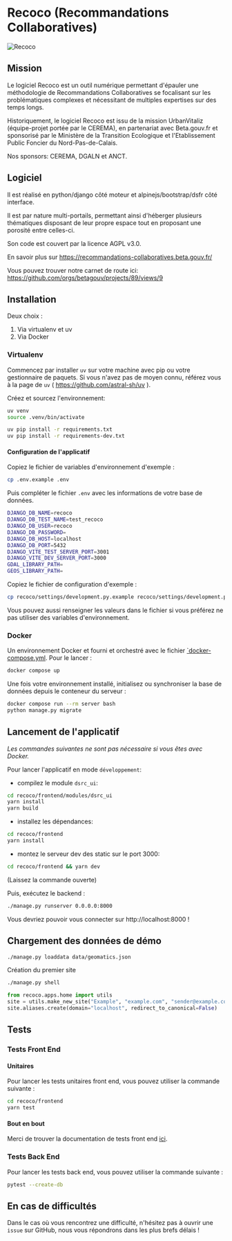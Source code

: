 # Recoco (Recommandations Collaboratives)

![Recoco](logo.png)

## Mission

Le logiciel Recoco est un outil numérique permettant d'épauler une méthodologie de
Recommandations Collaboratives se focalisant sur les problématiques complexes et nécessitant
de multiples expertises sur des temps longs.

Historiquement, le logiciel Recoco est issu de la mission UrbanVitaliz (équipe-projet portée
par le CEREMA), en partenariat avec Beta.gouv.fr et sponsorisé par le Ministère
de la Transition Ecologique et l'Etablissement Public Foncier du
Nord-Pas-de-Calais.

Nos sponsors: CEREMA, DGALN et ANCT.

## Logiciel

Il est réalisé en python/django côté moteur et alpinejs/bootstrap/dsfr côté interface.

Il est par nature multi-portails, permettant ainsi d'héberger plusieurs
thématiques disposant de leur propre espace tout en proposant une porosité entre
celles-ci.

Son code est couvert par la licence AGPL v3.0.

En savoir plus sur https://recommandations-collaboratives.beta.gouv.fr/

Vous pouvez trouver notre carnet de route ici: https://github.com/orgs/betagouv/projects/89/views/9

## Installation

Deux choix :

1.  Via virtualenv et uv
2.  Via Docker

### Virtualenv

Commencez par installer `uv` sur votre machine avec pip ou votre gestionnaire de paquets. Si vous n'avez pas de moyen connu, référez vous à la page de `uv` ( https://github.com/astral-sh/uv ).

Créez et sourcez l'environnement:

```sh
uv venv
source .venv/bin/activate
```

```sh
uv pip install -r requirements.txt
uv pip install -r requirements-dev.txt
```

#### Configuration de l'applicatif

Copiez le fichier de variables d'environnement d'exemple :

```sh
cp .env.example .env
```

Puis compléter le fichier `.env` avec les informations de votre base de données.

```bash
DJANGO_DB_NAME=recoco
DJANGO_DB_TEST_NAME=test_recoco
DJANGO_DB_USER=recoco
DJANGO_DB_PASSWORD=
DJANGO_DB_HOST=localhost
DJANGO_DB_PORT=5432
DJANGO_VITE_TEST_SERVER_PORT=3001
DJANGO_VITE_DEV_SERVER_PORT=3000
GDAL_LIBRARY_PATH=
GEOS_LIBRARY_PATH=
```

Copiez le fichier de configuration d'exemple :

```sh
cp recoco/settings/development.py.example recoco/settings/development.py
```

Vous pouvez aussi renseigner les valeurs dans le fichier si vous préférez ne pas utiliser des variables d'environnement.

### Docker

Un environnement Docker et fourni et orchestré avec le fichier
[`docker-compose.yml](./docker-compose.yml). Pour le lancer :

```sh
docker compose up
```

Une fois votre environnement installé, initialisez ou synchroniser la
base de données depuis le conteneur du serveur :

```sh
docker compose run --rm server bash
python manage.py migrate
```

## Lancement de l'applicatif

_Les commandes suivantes ne sont pas nécessaire si vous êtes avec Docker._

Pour lancer l'applicatif en mode `développement`:

- compilez le module `dsrc_ui`:

```sh
cd recoco/frontend/modules/dsrc_ui
yarn install
yarn build
```

- installez les dépendances:

```sh
cd recoco/frontend
yarn install
```

- montez le serveur dev des static sur le port 3000:

```sh
cd recoco/frontend && yarn dev
```

(Laissez la commande ouverte)

Puis, exécutez le backend :

```sh
./manage.py runserver 0.0.0.0:8000
```

Vous devriez pouvoir vous connecter sur http://localhost:8000 !

## Chargement des données de démo

```bash
./manage.py loaddata data/geomatics.json
```

Création du premier site

```bash
./manage.py shell
```

```python
from recoco.apps.home import utils
site = utils.make_new_site("Example", "example.com", "sender@example.com", "Sender")
site.aliases.create(domain="localhost", redirect_to_canonical=False)
```

## Tests

### Tests Front End

#### Unitaires

Pour lancer les tests unitaires front end, vous pouvez utiliser la commande suivante :

```sh
cd recoco/frontend
yarn test
```

#### Bout en bout

Merci de trouver la documentation de tests front end [ici](./frontend_tests/README.md).

### Tests Back End

Pour lancer les tests back end, vous pouvez utiliser la commande suivante :

```sh
pytest --create-db
```

## En cas de difficultés

Dans le cas où vous rencontrez une difficulté, n'hésitez pas à ouvrir une `issue` sur
GitHub, nous vous répondrons dans les plus brefs délais !
